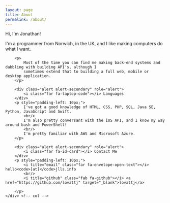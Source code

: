 ```yaml
---
layout: page
title: About
permalink: /about/
---
```


<div class="row justify-content-center align-items-start">
    <div class="col-sm-6 text-left">
        <p class="lead">Hi, I'm Jonathan!</p>
        <p>
            I'm a programmer from Norwich, in the UK, and I like making computers do what I want.
        </p>
        
        <p>
            Most of the time you can find me making back-end systems and dabbling with building API's, although I
            sometimes extend that to building a full web, mobile or desktop application.
        </p>

        <div class="alert alert-secondary" role="alert">
            <i class="far fa-laptop-code"></i> Languages
        </div>
        <p style="padding-left: 10px;">
            I've got a good knowledge of HTML, CSS, PHP, SQL, Java SE, Python, JavaScript and Swift.
            <br/>
            I'm also pretty conversant with the iOS API, and I know my way around bash and PowerShell!
            <br/>
            I'm pretty familiar with AWS and Microsoft Azure.
        </p>
    
        <div class="alert alert-secondary" role="alert">
            <i class="far fa-id-card"></i> Contact Me
        </div>
        <p style="padding-left: 10px;">
            <i title="email" class="far fa-envelope-open-text"></i> hello<code>[at]</code>jlls.info
            <br/>
            <i title="github" class="fab fa-github"></i> <a href="https://github.com/lovattj" target="_blank">lovattj</a>

        </p>
    </div> <!-- col -->
</div> <!-- row -->
